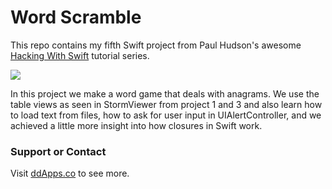# Word Scramble
This repo contains my fifth Swift project from Paul Hudson's awesome [Hacking With Swift](http://www.hackingwithswift.com/) tutorial series.

![](https://raw.githubusercontent.com/duliodenis/HackingWithSwift/master/art/WordScramble.png)

In this project we make a word game that deals with anagrams. We use the table views as seen in StormViewer from project 1 and 3 and also learn how to load text from files, how to ask for user input in UIAlertController, and we achieved a little more insight into how closures in Swift work.

### Support or Contact
Visit [ddApps.co](http://ddapps.co) to see more.
